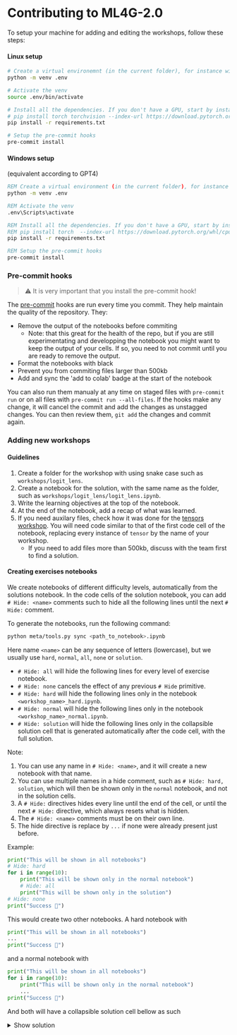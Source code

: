 # Contributing to ML4G-2.0

To setup your machine for adding and editing the workshops, follow these steps:

#### Linux setup
```sh
# Create a virtual environemnt (in the current folder), for instance with venv.
python -m venv .env

# Activate the venv
source .env/bin/activate

# Install all the dependencies. If you don't have a GPU, start by installing pytorch without GPU support
# pip install torch torchvision --index-url https://download.pytorch.org/whl/cpu
pip install -r requirements.txt

# Setup the pre-commit hooks
pre-commit install
```

#### Windows setup
(equivalent according to GPT4)
```cmd
REM Create a virtual environment (in the current folder), for instance with venv.
python -m venv .env

REM Activate the venv
.env\Scripts\activate

REM Install all the dependencies. If you don't have a GPU, start by installing pytorch without GPU support
REM pip install torch  --index-url https://download.pytorch.org/whl/cpu
pip install -r requirements.txt

REM Setup the pre-commit hooks
pre-commit install
```

### Pre-commit hooks

> ⚠ It is very important that you install the pre-commit hook!

The [pre-commit](https://pre-commit.com/) hooks are run every time you commit. They help maintain the quality of the repository. They:
- Remove the output of the notebooks before commiting
    - Note: that this great for the health of the repo, but if you are still experimentating and developping the notebook you might want to keep the output of your cells. If so, you need to not commit until you are ready to remove the output.
- Format the notebooks with black
- Prevent you from commiting files larger than 500kb
- Add and sync the 'add to colab' badge at the start of the notebook

You can also run them manualy at any time on staged files with `pre-commit run` or on all files with `pre-commit run --all-files`.
If the hooks make any change, it will cancel the commit and add the changes as unstagged changes.
You can then review them, `git add` the changes and commit again.


### Adding new workshops

#### Guidelines
1. Create a folder for the workshop with using snake case such as `workshops/logit_lens`.
1. Create a notebook for the solution, with the same name as the folder, such as `workshops/logit_lens/logit_lens.ipynb`.
1. Write the learning objectives at the top of the notebook.
1. At the end of the notebook, add a recap of what was learned.
1. If you need auxilary files, check how it was done for the [tensors workshop](./workshops/tensors/tensors.ipynb). You will need code similar to that of the first code cell of the notebook, replacing every instance of `tensor` by the name of your workshop.
    - If you need to add files more than 500kb, discuss with the team first to find a solution.

#### Creating exercises notebooks
We create notebooks of different difficulty levels, automatically from the solutions notebook. In the code cells of the solution notebook, you can add `# Hide: <name>` comments such to hide all the following lines until the next `# Hide:` comment.

To generate the notebooks, run the following command:
```sh
python meta/tools.py sync <path_to_notebook>.ipynb
```

Here name `<name>` can be any sequence of letters (lowercase), but
we usually use `hard`, `normal`, `all`, `none` or `solution`.


- `# Hide: all` will hide the following lines for every level of exercise notebook.
- `# Hide: none` cancels the effect of any previous `# Hide` primitive.
- `# Hide: hard` will hide the following lines only in the notebook `<workshop_name>_hard.ipynb`.
- `# Hide: normal` will hide the following lines only in the notebook `<workshop_name>_normal.ipynb`.
- `# Hide: solution` will hide the following lines only in the collapsible solution cell that is generated automatically after the code cell, with the full solution.

Note:
1. You can use any name in `# Hide: <name>`, and it will create a new notebook with that name.
1. You can use multiple names in a hide comment, such as `# Hide: hard, solution`, which will then be shown only in the `normal` notebook, and not in the solution cells.
1. A `# Hide:` directives hides every line until the end of the cell, or until the next `# Hide:` directive, which always resets what is hidden.
1. The `# Hide: <name>` comments must be on their own line.
1. The hide directive is replace by `...` if none were already present just before.

Example:
```python
print("This will be shown in all notebooks")
# Hide: hard
for i in range(10):
    print("This will be shown only in the normal notebook")
    # Hide: all
    print("This will be shown only in the solution")
# Hide: none
print("Success 🎉")
```
This would create two other notebooks. A hard notebook with
```python
print("This will be shown in all notebooks")
...
print("Success 🎉")
```
and a normal notebook with
```python
print("This will be shown in all notebooks")
for i in range(10):
    print("This will be shown only in the normal notebook")
    ...
print("Success 🎉")
```
And both will have a collapsible solution cell bellow as such
<details>
<summary>Show solution</summary>

```python
print("This will be shown in all notebooks")
for i in range(10):
    print("This will be shown only in the normal notebook")
    print("This will be shown only in the solution")
print("Success 🎉")
```
</details>
